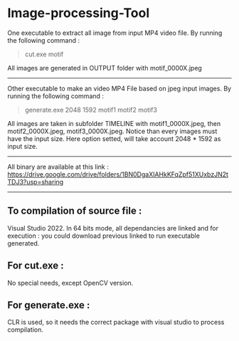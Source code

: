 # Image-processing-Tool

One executable to extract all image from input  MP4 video file. 
By running the following command :
> cut.exe motif


All images are generated in OUTPUT folder with motif_0000X.jpeg

--------------------------
Other executable to make an video MP4 File based on jpeg input images.
By running the following command :
> generate.exe 2048 1592 motif1 motif2 motif3


All images are taken in subfolder TIMELINE with motif1_0000X.jpeg, then motif2_0000X.jpeg, motif3_0000X.jpeg. Notice than every images must have the input size. Here option setted, will take account  2048 * 1592 as input size.

--------------------------

All binary are available at this link :
https://drive.google.com/drive/folders/1BN0DgaXIAHkKFqZpf51XUxbzJN2tTDJ3?usp=sharing

--------------------------

To compilation of source file :
--------------------------
Visual Studio 2022.
  In 64 bits mode, all dependancies are linked and for execution : you could download previous linked to run executable generated.

For cut.exe :
--------------------------
  No special needs, except OpenCV version.

For generate.exe :
--------------------------
  CLR is used, so it needs the correct package with visual studio to process compilation.
